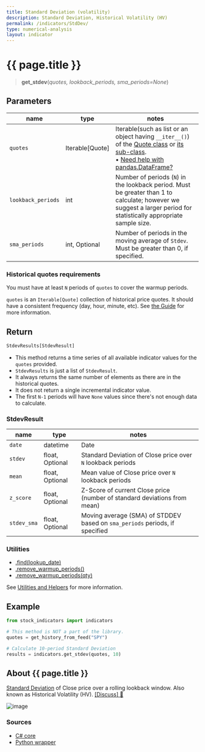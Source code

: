 ```yaml
---
title: Standard Deviation (volatility)
description: Standard Deviation, Historical Volatility (HV)
permalink: /indicators/StdDev/
type: numerical-analysis
layout: indicator
---
```


# {{ page.title }}

><span class="indicator-syntax">**get_stdev**(*quotes, lookback_periods, sma_periods=None*)</span>

## Parameters

| name | type | notes
| -- |-- |--
| `quotes` | Iterable[Quote] | Iterable(such as list or an object having `__iter__()`) of the [Quote class]({{site.baseurl}}/guide/#historical-quotes) or [its sub-class]({{site.baseurl}}/guide/#using-custom-quote-classes). <br><span class='qna-dataframe'> • [Need help with pandas.DataFrame?]({{site.baseurl}}/guide/#using-pandasdataframe)</span>
| `lookback_periods` | int | Number of periods (`N`) in the lookback period.  Must be greater than 1 to calculate; however we suggest a larger period for statistically appropriate sample size.
| `sma_periods` | int, Optional | Number of periods in the moving average of `Stdev`.  Must be greater than 0, if specified.

### Historical quotes requirements

You must have at least `N` periods of `quotes` to cover the warmup periods.

`quotes` is an `Iterable[Quote]` collection of historical price quotes.  It should have a consistent frequency (day, hour, minute, etc).  See [the Guide]({{site.baseurl}}/guide/#historical-quotes) for more information.

## Return

```python
StdevResults[StdevResult]
```

- This method returns a time series of all available indicator values for the `quotes` provided.
- `StdevResults` is just a list of `StdevResult`.
- It always returns the same number of elements as there are in the historical quotes.
- It does not return a single incremental indicator value.
- The first `N-1` periods will have `None` values since there's not enough data to calculate.

### StdevResult

| name | type | notes
| -- |-- |--
| `date` | datetime | Date
| `stdev` | float, Optional | Standard Deviation of Close price over `N` lookback periods
| `mean` | float, Optional | Mean value of Close price over `N` lookback periods
| `z_score` | float, Optional | Z-Score of current Close price (number of standard deviations from mean)
| `stdev_sma` | float, Optional | Moving average (SMA) of STDDEV based on `sma_periods` periods, if specified

### Utilities

- [.find(lookup_date)]({{site.baseurl}}/utilities#find-indicator-result-by-date)
- [.remove_warmup_periods()]({{site.baseurl}}/utilities#remove-warmup-periods)
- [.remove_warmup_periods(qty)]({{site.baseurl}}/utilities#remove-warmup-periods)

See [Utilities and Helpers]({{site.baseurl}}/utilities#utilities-for-indicator-results) for more information.

## Example

```python
from stock_indicators import indicators

# This method is NOT a part of the library.
quotes = get_history_from_feed("SPY")

# Calculate 10-period Standard Deviation
results = indicators.get_stdev(quotes, 10)
```

## About {{ page.title }}

[Standard Deviation](https://en.wikipedia.org/wiki/Standard_deviation) of Close price over a rolling lookback window.  Also known as Historical Volatility (HV).
[[Discuss] &#128172;]({{site.dotnet.repo}}/discussions/239 "Community discussion about this indicator")

![image]({{site.dotnet.charts}}/StdDev.png)

### Sources

- [C# core]({{site.dotnet.src}}/s-z/StdDev/StdDev.Series.cs)
- [Python wrapper]({{site.python.src}}/stdev.py)
